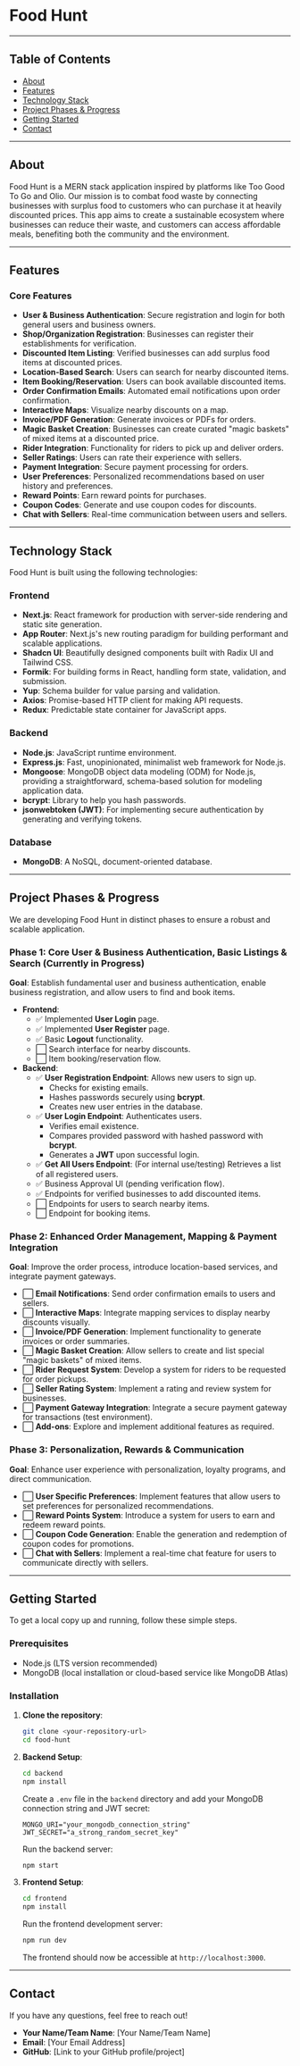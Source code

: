 # Food Hunt

---

## Table of Contents

* [About](#about)
* [Features](#features)
* [Technology Stack](#technology-stack)
* [Project Phases & Progress](#project-phases--progress)
* [Getting Started](#getting-started)
* [Contact](#contact)

---

## About

Food Hunt is a MERN stack application inspired by platforms like Too Good To Go and Olio. Our mission is to combat food waste by connecting businesses with surplus food to customers who can purchase it at heavily discounted prices. This app aims to create a sustainable ecosystem where businesses can reduce their waste, and customers can access affordable meals, benefiting both the community and the environment.

---

## Features

### Core Features

* **User & Business Authentication**: Secure registration and login for both general users and business owners.
* **Shop/Organization Registration**: Businesses can register their establishments for verification.
* **Discounted Item Listing**: Verified businesses can add surplus food items at discounted prices.
* **Location-Based Search**: Users can search for nearby discounted items.
* **Item Booking/Reservation**: Users can book available discounted items.
* **Order Confirmation Emails**: Automated email notifications upon order confirmation.
* **Interactive Maps**: Visualize nearby discounts on a map.
* **Invoice/PDF Generation**: Generate invoices or PDFs for orders.
* **Magic Basket Creation**: Businesses can create curated "magic baskets" of mixed items at a discounted price.
* **Rider Integration**: Functionality for riders to pick up and deliver orders.
* **Seller Ratings**: Users can rate their experience with sellers.
* **Payment Integration**: Secure payment processing for orders.
* **User Preferences**: Personalized recommendations based on user history and preferences.
* **Reward Points**: Earn reward points for purchases.
* **Coupon Codes**: Generate and use coupon codes for discounts.
* **Chat with Sellers**: Real-time communication between users and sellers.

---

## Technology Stack

Food Hunt is built using the following technologies:

### Frontend

* **Next.js**: React framework for production with server-side rendering and static site generation.
* **App Router**: Next.js's new routing paradigm for building performant and scalable applications.
* **Shadcn UI**: Beautifully designed components built with Radix UI and Tailwind CSS.
* **Formik**: For building forms in React, handling form state, validation, and submission.
* **Yup**: Schema builder for value parsing and validation.
* **Axios**: Promise-based HTTP client for making API requests.
* **Redux**: Predictable state container for JavaScript apps.

### Backend

* **Node.js**: JavaScript runtime environment.
* **Express.js**: Fast, unopinionated, minimalist web framework for Node.js.
* **Mongoose**: MongoDB object data modeling (ODM) for Node.js, providing a straightforward, schema-based solution for modeling application data.
* **bcrypt**: Library to help you hash passwords.
* **jsonwebtoken (JWT)**: For implementing secure authentication by generating and verifying tokens.

### Database

* **MongoDB**: A NoSQL, document-oriented database.

---

## Project Phases & Progress

We are developing Food Hunt in distinct phases to ensure a robust and scalable application.

### Phase 1: Core User & Business Authentication, Basic Listings & Search (Currently in Progress)

**Goal**: Establish fundamental user and business authentication, enable business registration, and allow users to find and book items.

* **Frontend**:
    * ✅ Implemented **User Login** page.
    * ✅ Implemented **User Register** page.
    * ✅ Basic **Logout** functionality.
    * ⬜ Search interface for nearby discounts.
    * ⬜ Item booking/reservation flow.
* **Backend**:
    * ✅ **User Registration Endpoint**: Allows new users to sign up.
        * Checks for existing emails.
        * Hashes passwords securely using **bcrypt**.
        * Creates new user entries in the database.
    * ✅ **User Login Endpoint**: Authenticates users.
        * Verifies email existence.
        * Compares provided password with hashed password with **bcrypt**.
        * Generates a **JWT** upon successful login.
    * ✅ **Get All Users Endpoint**: (For internal use/testing) Retrieves a list of all registered users.
    * ✅ Business Approval UI (pending verification flow).
    * ✅ Endpoints for verified businesses to add discounted items.
    * ⬜ Endpoints for users to search nearby items.
    * ⬜ Endpoint for booking items.

### Phase 2: Enhanced Order Management, Mapping & Payment Integration

**Goal**: Improve the order process, introduce location-based services, and integrate payment gateways.

* ⬜ **Email Notifications**: Send order confirmation emails to users and sellers.
* ⬜ **Interactive Maps**: Integrate mapping services to display nearby discounts visually.
* ⬜ **Invoice/PDF Generation**: Implement functionality to generate invoices or order summaries.
* ⬜ **Magic Basket Creation**: Allow sellers to create and list special "magic baskets" of mixed items.
* ⬜ **Rider Request System**: Develop a system for riders to be requested for order pickups.
* ⬜ **Seller Rating System**: Implement a rating and review system for businesses.
* ⬜ **Payment Gateway Integration**: Integrate a secure payment gateway for transactions (test environment).
* ⬜ **Add-ons**: Explore and implement additional features as required.

### Phase 3: Personalization, Rewards & Communication

**Goal**: Enhance user experience with personalization, loyalty programs, and direct communication.

* ⬜ **User Specific Preferences**: Implement features that allow users to set preferences for personalized recommendations.
* ⬜ **Reward Points System**: Introduce a system for users to earn and redeem reward points.
* ⬜ **Coupon Code Generation**: Enable the generation and redemption of coupon codes for promotions.
* ⬜ **Chat with Sellers**: Implement a real-time chat feature for users to communicate directly with sellers.

---

## Getting Started

To get a local copy up and running, follow these simple steps.

### Prerequisites

* Node.js (LTS version recommended)
* MongoDB (local installation or cloud-based service like MongoDB Atlas)

### Installation

1.  **Clone the repository**:

    ```bash
    git clone <your-repository-url>
    cd food-hunt
    ```

2.  **Backend Setup**:

    ```bash
    cd backend
    npm install
    ```

    Create a `.env` file in the `backend` directory and add your MongoDB connection string and JWT secret:

    ```env
    MONGO_URI="your_mongodb_connection_string"
    JWT_SECRET="a_strong_random_secret_key"
    ```

    Run the backend server:

    ```bash
    npm start
    ```

3.  **Frontend Setup**:

    ```bash
    cd frontend
    npm install
    ```

    Run the frontend development server:

    ```bash
    npm run dev
    ```

    The frontend should now be accessible at `http://localhost:3000`.

---

## Contact

If you have any questions, feel free to reach out!

* **Your Name/Team Name**: [Your Name/Team Name]
* **Email**: [Your Email Address]
* **GitHub**: [Link to your GitHub profile/project]